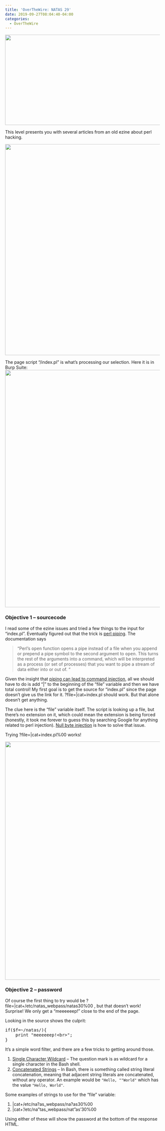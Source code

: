 ```yaml
---
title: 'OverTheWire: NATAS 29'
date: 2019-09-27T08:04:40-04:00
categories:
  - OverTheWire
---
```

<img class="alignnone wp-image-336 size-full" src="http://dustinwatts.me/wp-content/uploads/2019/09/2019-09-26_14h35_42.png" alt="" width="1098" height="293" srcset="http://dustinwatts.me/wp-content/uploads/2019/09/2019-09-26_14h35_42.png 1098w, http://dustinwatts.me/wp-content/uploads/2019/09/2019-09-26_14h35_42-300x80.png 300w, http://dustinwatts.me/wp-content/uploads/2019/09/2019-09-26_14h35_42-768x205.png 768w, http://dustinwatts.me/wp-content/uploads/2019/09/2019-09-26_14h35_42-1024x273.png 1024w" sizes="(max-width: 1098px) 100vw, 1098px" />

This level presents you with several articles from an old ezine about perl hacking.

<img class="alignnone wp-image-337 size-full" src="http://dustinwatts.me/wp-content/uploads/2019/09/2019-09-26_16h10_58.png" alt="" width="1079" height="685" srcset="http://dustinwatts.me/wp-content/uploads/2019/09/2019-09-26_16h10_58.png 1079w, http://dustinwatts.me/wp-content/uploads/2019/09/2019-09-26_16h10_58-300x190.png 300w, http://dustinwatts.me/wp-content/uploads/2019/09/2019-09-26_16h10_58-768x488.png 768w, http://dustinwatts.me/wp-content/uploads/2019/09/2019-09-26_16h10_58-1024x650.png 1024w" sizes="(max-width: 1079px) 100vw, 1079px" /> 

The page script &#8220;/index.pl&#8221; is what&#8217;s processing our selection. Here it is in Burp Suite:  
<img class="alignnone wp-image-338 size-full" src="http://dustinwatts.me/wp-content/uploads/2019/09/2019-09-26_16h12_38.png" alt="" width="1225" height="770" srcset="http://dustinwatts.me/wp-content/uploads/2019/09/2019-09-26_16h12_38.png 1225w, http://dustinwatts.me/wp-content/uploads/2019/09/2019-09-26_16h12_38-300x189.png 300w, http://dustinwatts.me/wp-content/uploads/2019/09/2019-09-26_16h12_38-768x483.png 768w, http://dustinwatts.me/wp-content/uploads/2019/09/2019-09-26_16h12_38-1024x644.png 1024w" sizes="(max-width: 1225px) 100vw, 1225px" /> 

### Objective 1 &#8211; sourcecode

I read some of the ezine issues and tried a few things to the input for &#8220;index.pl&#8221;. Eventually figured out that the trick is [perl piping](https://docstore.mik.ua/orelly/perl3/prog/ch16_03.htm). The documentation says

> &#8220;Perl&#8217;s <tt class="literal">open</tt> function opens a pipe instead of a file when you append or prepend a pipe symbol to the second argument to <tt class="literal">open</tt>. This turns the rest of the arguments into a command, which will be interpreted as a process (or set of processes) that you want to pipe a stream of data either into or out of. &#8220;

Given the insight that [piping can lead to command injection](https://nets.ec/Command_Injection#Perl), all we should have to do is add &#8220;|&#8221; to the beginning of the &#8220;file&#8221; variable and then we have total control! My first goal is to get the source for &#8220;index.pl&#8221; since the page doesn&#8217;t give us the link for it. <span class="lang:xhtml highlight:0 decode:true crayon-inline ">?file=|cat+index.pl</span> should work. But that alone doesn&#8217;t get anything.

The clue here is the &#8220;file&#8221; variable itself. The script is looking up a file, but there&#8217;s no extension on it, which could mean the extension is being forced (honestly, it took me forever to guess this by searching Google for anything related to perl injection). [Null byte injection](http://projects.webappsec.org/w/page/13246949/Null%20Byte%20Injection) is how to solve that issue.

Trying <span class="lang:xhtml highlight:0 decode:true crayon-inline ">?file=|cat+index.pl%00</span> works!

<img class="alignnone wp-image-339 size-full" src="http://dustinwatts.me/wp-content/uploads/2019/09/2019-09-26_16h37_05.png" alt="" width="1229" height="773" srcset="http://dustinwatts.me/wp-content/uploads/2019/09/2019-09-26_16h37_05.png 1229w, http://dustinwatts.me/wp-content/uploads/2019/09/2019-09-26_16h37_05-300x189.png 300w, http://dustinwatts.me/wp-content/uploads/2019/09/2019-09-26_16h37_05-768x483.png 768w, http://dustinwatts.me/wp-content/uploads/2019/09/2019-09-26_16h37_05-1024x644.png 1024w" sizes="(max-width: 1229px) 100vw, 1229px" /> 

### Objective 2 &#8211; password

Of course the first thing to try would be <span class="lang:xhtml highlight:0 decode:true crayon-inline ">?file=|cat+/etc/natas_webpass/natas30%00</span> , but that doesn&#8217;t work! Surprise! We only get a &#8220;meeeeeep!&#8221; close to the end of the page.

Looking in the source shows the culprit:

<pre class="lang:perl decode:true ">if($f=~/natas/){
    print "meeeeeep!&lt;br&gt;";
}</pre>

It&#8217;s a simple word filter, and there are a few tricks to getting around those.

  1. [Single Character Wildcard](https://medium.com/secjuice/waf-evasion-techniques-718026d693d8) &#8211; The question mark is as wildcard for a single character in the Bash shell.
  2. [Concatenated Strings](https://medium.com/secjuice/web-application-firewall-waf-evasion-techniques-2-125995f3e7b0) &#8211; In Bash, there is something called string literal concatenation, meaning that adjacent string literals are concatenated, without any operator. An example would be <code class="lt mr ms mt mu b">"Hello, ""World"</code> which has the value <code class="lt mr ms mt mu b">"Hello, World"</code>.

Some examples of strings to use for the &#8220;file&#8221; variable:

  1. <span class="lang:python highlight:0 decode:true crayon-inline">|cat+/etc/na?as_webpass/na?as30%00</span>
  2. <span class="lang:python highlight:0 decode:true crayon-inline">|cat+&#8217;/etc/na&#8221;tas_webpass/nat&#8221;as&#8217;30%00</span>

Using either of these will show the password at the bottom of the response HTML.